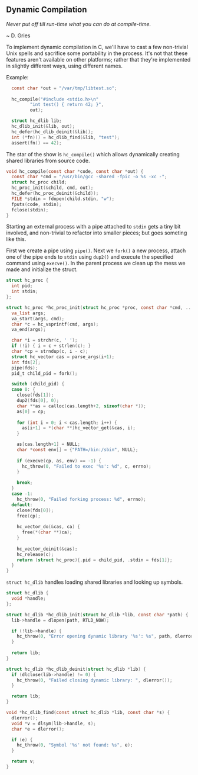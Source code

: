 ## Dynamic Compilation

*Never put off till run-time what you can do at compile-time.*

~ D. Gries

To implement dynamic compilation in C, we'll have to cast a few non-trivial Unix spells and sacrifice some portability in the process. It's not that these features aren't available on other platforms; rather that they're implemented in slightly different ways, using different names.

Example:
```C
  const char *out = "/var/tmp/libtest.so";
  
  hc_compile("#include <stdio.h>\n"
	     "int test() { return 42; }",
	     out);

  struct hc_dlib lib;
  hc_dlib_init(&lib, out);
  hc_defer(hc_dlib_deinit(&lib));
  int (*fn)() = hc_dlib_find(&lib, "test");
  assert(fn() == 42);
```

The star of the show is `hc_compile()` which allows dynamically creating shared libraries from source code.

```C
void hc_compile(const char *code, const char *out) {
  const char *cmd = "/usr/bin/gcc -shared -fpic -o %s -xc -";
  struct hc_proc child;
  hc_proc_init(&child, cmd, out);
  hc_defer(hc_proc_deinit(&child));
  FILE *stdin = fdopen(child.stdin, "w");
  fputs(code, stdin);
  fclose(stdin);
}
```

Starting an external process with a pipe attached to `stdin` gets a tiny bit involved, and non-trivial to refactor into smaller pieces; but goes someting like this.

First we create a pipe using `pipe()`. Next we `fork()` a new process, attach one of the pipe ends to `stdin` using `dup2()` and execute the specified command using `execve()`. In the parent process we clean up the mess we made and initialize the struct. 

```C
struct hc_proc {
  int pid;
  int stdin;
};

struct hc_proc *hc_proc_init(struct hc_proc *proc, const char *cmd, ...) {
  va_list args;
  va_start(args, cmd);
  char *c = hc_vsprintf(cmd, args);
  va_end(args);

  char *i = strchr(c, ' ');
  if (!i) { i = c + strlen(c); }
  char *cp = strndup(c, i - c);
  struct hc_vector cas = parse_args(i+1);
  int fds[2];
  pipe(fds);
  pid_t child_pid = fork();

  switch (child_pid) {
  case 0: {
    close(fds[1]);
    dup2(fds[0], 0);
    char **as = calloc(cas.length+2, sizeof(char *));
    as[0] = cp;
    
    for (int i = 0; i < cas.length; i++) {
      as[i+1] = *(char **)hc_vector_get(&cas, i);
    }

    as[cas.length+1] = NULL;
    char *const env[] = {"PATH=/bin:/sbin", NULL};
      
    if (execve(cp, as, env) == -1) {
      hc_throw(0, "Failed to exec '%s': %d", c, errno);
    }
    
    break;
  }
  case -1:
    hc_throw(0, "Failed forking process: %d", errno);
  default:
    close(fds[0]);
    free(cp);
    
    hc_vector_do(&cas, ca) {
      free(*(char **)ca);
    }
    
    hc_vector_deinit(&cas);
    hc_release(c);
    return (struct hc_proc){.pid = child_pid, .stdin = fds[1]};
  }
}
```

`struct hc_dlib` handles loading shared libraries and looking up symbols.

```C
struct hc_dlib {
  void *handle;
};

struct hc_dlib *hc_dlib_init(struct hc_dlib *lib, const char *path) {
  lib->handle = dlopen(path, RTLD_NOW);

  if (!lib->handle) {
    hc_throw(0, "Error opening dynamic library '%s': %s", path, dlerror());
  }
  
  return lib;
}

struct hc_dlib *hc_dlib_deinit(struct hc_dlib *lib) {
  if (dlclose(lib->handle) != 0) {
    hc_throw(0, "Failed closing dynamic library: ", dlerror());
  }

  return lib;
}

void *hc_dlib_find(const struct hc_dlib *lib, const char *s) {
  dlerror();
  void *v = dlsym(lib->handle, s);
  char *e = dlerror();

  if (e) {
    hc_throw(0, "Symbol '%s' not found: %s", e);
  }

  return v;
}
```